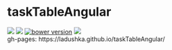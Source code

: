 # taskTableAngular
<div>
<a href="https://codeclimate.com/github/Ladushka/taskTableAngular"><img src="https://codeclimate.com/github/Ladushka/taskTableAngular/badges/issue_count.svg" /></a>
<a href="https://codeclimate.com/github/Ladushka/taskTableAngular"><img src="https://codeclimate.com/github/Ladushka/taskTableAngular/badges/gpa.svg" /></a>
<a href="https://badge.fury.io/js/bower"><img src="https://badge.fury.io/js/bower.svg" alt="bower version" ></a>
<a href="https://travis-ci.org/Ladushka/taskTableAngular"><img src="https://travis-ci.org/Ladushka/taskTableAngular.svg?branch=master" /></a>

</div>
gh-pages:  https://ladushka.github.io/taskTableAngular/
